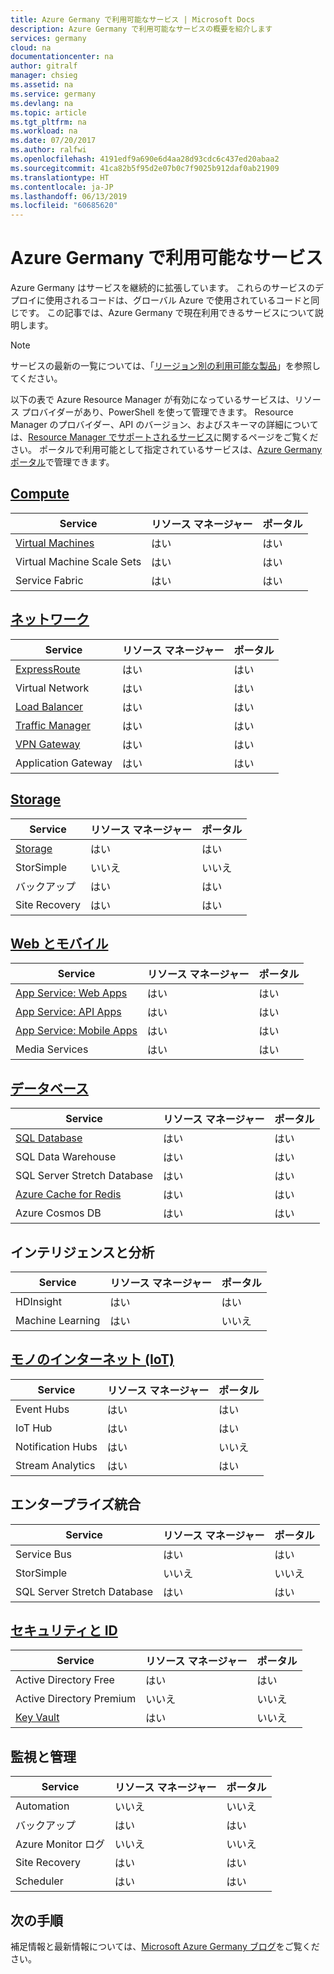 ```yaml
---
title: Azure Germany で利用可能なサービス | Microsoft Docs
description: Azure Germany で利用可能なサービスの概要を紹介します
services: germany
cloud: na
documentationcenter: na
author: gitralf
manager: chsieg
ms.assetid: na
ms.service: germany
ms.devlang: na
ms.topic: article
ms.tgt_pltfrm: na
ms.workload: na
ms.date: 07/20/2017
ms.author: ralfwi
ms.openlocfilehash: 4191edf9a690e6d4aa28d93cdc6c437ed20abaa2
ms.sourcegitcommit: 41ca82b5f95d2e07b0c7f9025b912daf0ab21909
ms.translationtype: HT
ms.contentlocale: ja-JP
ms.lasthandoff: 06/13/2019
ms.locfileid: "60685620"
---
```

# <a name="available-services-in-azure-germany"></a>Azure Germany で利用可能なサービス
Azure Germany はサービスを継続的に拡張しています。 これらのサービスのデプロイに使用されるコードは、グローバル Azure で使用されているコードと同じです。 この記事では、Azure Germany で現在利用できるサービスについて説明します。 

>[!NOTE]
> サービスの最新の一覧については、「[リージョン別の利用可能な製品](https://azure.microsoft.com/regions/services/)」を参照してください。 
>
>

以下の表で Azure Resource Manager が有効になっているサービスは、リソース プロバイダーがあり、PowerShell を使って管理できます。 Resource Manager のプロバイダー、API のバージョン、およびスキーマの詳細については、[Resource Manager でサポートされるサービス](../azure-resource-manager/resource-manager-supported-services.md)に関するページをご覧ください。 ポータルで利用可能として指定されているサービスは、[Azure Germany ポータル](https://portal.microsoftazure.de/)で管理できます。 

## <a name="computegermany-services-computemd"></a>[Compute](./germany-services-compute.md)

| Service | リソース マネージャー | ポータル |
| --- | --- | --- |
| [Virtual Machines](./germany-services-compute.md#virtual-machines)  | はい | はい |
| Virtual Machine Scale Sets | はい | はい |
| Service Fabric | はい | はい |


## <a name="networkinggermany-services-networkingmd"></a>[ネットワーク](./germany-services-networking.md)

| Service | リソース マネージャー | ポータル |
| --- | --- | --- |
| [ExpressRoute](./germany-services-networking.md#expressroute-private-connectivity) | はい | はい |
| Virtual Network | はい | はい |
| [Load Balancer](./germany-services-networking.md#support-for-load-balancer) | はい | はい |
| [Traffic Manager](./germany-services-networking.md#support-for-traffic-manager)  | はい | はい |
|  [VPN Gateway](./germany-services-networking.md#support-for-vpn-gateway) | はい | はい |
| Application Gateway | はい | はい |



## <a name="storagegermany-services-storagemd"></a>[Storage](./germany-services-storage.md)

| Service | リソース マネージャー | ポータル |
| --- | --- | --- |
| [Storage](./germany-services-storage.md#storage) | はい | はい |
| StorSimple | いいえ | いいえ |
| バックアップ | はい | はい |
| Site Recovery | はい | はい |



## <a name="web-and-mobilegermany-services-webandmobilemd"></a>[Web とモバイル](./germany-services-webandmobile.md)

| Service | リソース マネージャー | ポータル |
| --- | --- | --- |
| [App Service: Web Apps](./germany-services-webandmobile.md#app-service) | はい | はい |
| [App Service: API Apps](./germany-services-webandmobile.md#app-service) | はい | はい |
| [App Service: Mobile Apps](./germany-services-webandmobile.md#app-service) | はい | はい |
| Media Services | はい | はい |


## <a name="databasesgermany-services-databasemd"></a>[データベース](./germany-services-database.md)

| Service | リソース マネージャー | ポータル |
| --- | --- | --- |
| [SQL Database](./germany-services-database.md#sql-database) | はい | はい |
| SQL Data Warehouse | はい | はい |
| SQL Server Stretch Database | はい | はい |
| [Azure Cache for Redis](./germany-services-database.md#azure-cache-for-redis) | はい | はい |
| Azure Cosmos DB | はい | はい |


## <a name="intelligence-and-analytics"></a>インテリジェンスと分析

| Service | リソース マネージャー | ポータル |
| --- | --- | --- |
| HDInsight | はい | はい |
| Machine Learning | はい | いいえ |


## <a name="internet-of-things-iotgermany-services-iotmd"></a>[モノのインターネット (IoT)](./germany-services-iot.md)

| Service | リソース マネージャー | ポータル |
| --- | --- | --- |
| Event Hubs | はい | はい |
| IoT Hub | はい | はい |
| Notification Hubs | はい | いいえ |
| Stream Analytics | はい | はい |


## <a name="enterprise-integration"></a>エンタープライズ統合

| Service | リソース マネージャー | ポータル |
| --- | --- | --- |
| Service Bus | はい | はい |
| StorSimple | いいえ | いいえ |
| SQL Server Stretch Database | はい | はい |



## <a name="security-and-identitygermany-services-securityandidentitymd"></a>[セキュリティと ID](./germany-services-securityandidentity.md)

| Service | リソース マネージャー | ポータル |
| --- | --- | --- |
| Active Directory Free | はい | はい |
| Active Directory Premium | いいえ | いいえ |
|  [Key Vault](./germany-services-securityandidentity.md#key-vault)  | はい | いいえ |



## <a name="monitoring-and-management"></a>監視と管理

| Service | リソース マネージャー | ポータル |
| --- | --- | --- |
| Automation | いいえ | いいえ |
| バックアップ | はい | はい |
| Azure Monitor ログ | いいえ | いいえ |
| Site Recovery | はい | はい |
| Scheduler | はい | はい |



## <a name="next-steps"></a>次の手順
補足情報と最新情報については、[Microsoft Azure Germany ブログ](https://blogs.msdn.microsoft.com/azuregermany/)をご覧ください。
